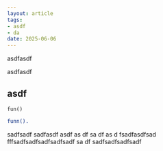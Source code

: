 ```yaml
---
layout: article
tags: 
- asdf 
- da
date: 2025-06-06
---
```



asdfasdf

asdfasdf
## asdf

```
fun()
```
```erlang
funn().
```

sadfsadf
sadfasdf
asdf
as
df
sa
df
as
d
fsadfasdfsad
fffsadfsadfsadfsadfsadf
sa
df
sadfsadfsadfsadf

